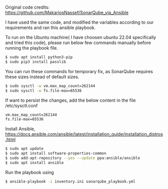 Original code credits: https://github.com/MakariosNassef/SonarQube_via_Ansible

I have used the same code, and modified the variables according to our requirements and ran this ansible playbook.

To run on the Ubuntu machine( I have choosen ubuntu 22.04 specifically and tried this code), please run below few commands manually before running the playbook file.
 ```bash
$ sudo apt install python3-pip
$ sudo pip3 install passlib
 ```

You can run these commands for temporary fix, as SonarQube requires these sizes instead of default sizes.
```bash
$ sudo sysctl -w vm.max_map_count=262144
$ sudo sysctl -w fs.file-max=65536
```

If want to persist the changes, add the below content in the file /etc/sysctl.conf
```bash
vm.max_map_count=262144
fs.file-max=65536
```

Install Ansible, https://docs.ansible.com/ansible/latest/installation_guide/installation_distros.html
```bash
$ sudo apt update
$ sudo apt install software-properties-common
$ sudo add-apt-repository --yes --update ppa:ansible/ansible
$ sudo apt install ansible
```


Run the playbook using 
```bash
$ ansible-playbook -i inventory.ini sonarqube_playbook.yml
```
